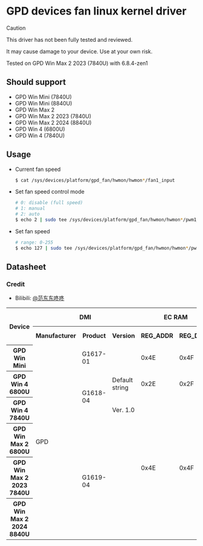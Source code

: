 # GPD devices fan linux kernel driver

> [!CAUTION]
> 
> This driver has not been fully tested and reviewed.
> 
> It may cause damage to your device. Use at your own risk.

Tested on GPD Win Max 2 2023 (7840U) with 6.8.4-zen1

## Should support

- GPD Win Mini (7840U)
- GPD Win Mini (8840U)
- GPD Win Max 2
- GPD Win Max 2 2023 (7840U)
- GPD Win Max 2 2024 (8840U)
- GPD Win 4 (6800U)
- GPD Win 4 (7840U)

## Usage

- Current fan speed
    ```bash
    $ cat /sys/devices/platform/gpd_fan/hwmon/hwmon*/fan1_input
    ```
- Set fan speed control mode
    ```bash
    # 0: disable (full speed)
    # 1: manual
    # 2: auto
    $ echo 2 | sudo tee /sys/devices/platform/gpd_fan/hwmon/hwmon*/pwm1_enable
    ```
- Set fan speed
    ```bash
    # range: 0-255
    $ echo 127 | sudo tee /sys/devices/platform/gpd_fan/hwmon/hwmon*/pwm1
    ```
  
## Datasheet

### Credit

- Bilibili: [@范东东咚咚](https://space.bilibili.com/361065271)

<table>
  <col />
  <col span="2" />
  <col />
  <col span="2" />
  <col span="2" />
  <col />
  <col />
  <tr>
    <th rowspan="2">Device</th>
    <th colspan="3">DMI</th>
    <th colspan="2">EC RAM</th>
    <th rowspan="2">Read (rpm)</th>
    <th>Write (pwm)</th>
    <th></th>
    <th></th>
  </tr>
  <tr>
    <th>Manufacturer</th>
    <th>Product</th>
    <th>Version</th>
    <th>REG_ADDR</th>
    <th>REG_DATA</th>
    <th></th>
    <th>Max</th>
    <th>Auto (=0)</th>
  </tr>
  <tr>
    <th>GPD Win Mini</th>
    <td rowspan="6">GPD</td>
    <td>G1617-01</td>
    <td></td>
    <td>0x4E</td>
    <td>0x4F</td>
    <td>0x0478</td>
    <td>0x047A</td>
    <td>244</td>
    <td>0x047A</td>
  </tr>
  <tr>
    <th>GPD Win 4 6800U</th>
    <td rowspan="2">G1618-04</td>
    <td>Default string</td>
    <td>0x2E</td>
    <td>0x2F</td>
    <td>0xC880</td>
    <td>0xC311</td>
    <td>127</td>
    <td>0xC311</td>
  </tr>
  <tr>
    <th>GPD Win 4 7840U</th>
    <td>Ver. 1.0</td>
    <td rowspan="4">0x4E</td>
    <td rowspan="4">0x4F</td>
    <td rowspan="4">0x0218</td>
    <td rowspan="4">0x1809</td>
    <td rowspan="4">184</td>
    <td rowspan="4">0x0275</td>
  </tr>
  <tr>
    <th>GPD Win Max 2 6800U</th>
    <td rowspan="3">G1619-04</td>
    <td></td>
  </tr>
  <tr>
    <th>GPD Win Max 2 2023 7840U</th>
    <td></td>
  </tr>
  <tr>
    <th>GPD Win Max 2 2024 8840U</th>
    <td></td>
  </tr>
</table>
